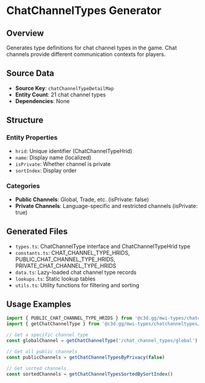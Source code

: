 # ChatChannelTypes Generator

## Overview

Generates type definitions for chat channel types in the game. Chat channels provide different communication contexts for players.

## Source Data

- **Source Key**: `chatChannelTypeDetailMap`
- **Entity Count**: 21 chat channel types
- **Dependencies**: None

## Structure

### Entity Properties

- `hrid`: Unique identifier (ChatChannelTypeHrid)
- `name`: Display name (localized)
- `isPrivate`: Whether channel is private
- `sortIndex`: Display order

### Categories

- **Public Channels**: Global, Trade, etc. (isPrivate: false)
- **Private Channels**: Language-specific and restricted channels (isPrivate: true)

## Generated Files

- `types.ts`: ChatChannelType interface and ChatChannelTypeHrid type
- `constants.ts`: CHAT_CHANNEL_TYPE_HRIDS, PUBLIC_CHAT_CHANNEL_TYPE_HRIDS, PRIVATE_CHAT_CHANNEL_TYPE_HRIDS
- `data.ts`: Lazy-loaded chat channel type records
- `lookups.ts`: Static lookup tables
- `utils.ts`: Utility functions for filtering and sorting

## Usage Examples

```typescript
import { PUBLIC_CHAT_CHANNEL_TYPE_HRIDS } from '@c3d.gg/mwi-types/chatchanneltypes/constants'
import { getChatChannelType } from '@c3d.gg/mwi-types/chatchanneltypes/utils'

// Get a specific channel type
const globalChannel = getChatChannelType('/chat_channel_types/global')

// Get all public channels
const publicChannels = getChatChannelTypesByPrivacy(false)

// Get sorted channels
const sortedChannels = getChatChannelTypesSortedBySortIndex()
```
